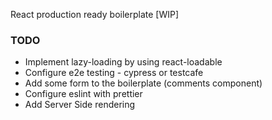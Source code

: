 React production ready boilerplate [WIP]

### TODO

- Implement lazy-loading by using react-loadable
- Configure e2e testing - cypress or testcafe
- Add some form to the boilerplate (comments component)
- Configure eslint with prettier 
- Add Server Side rendering
